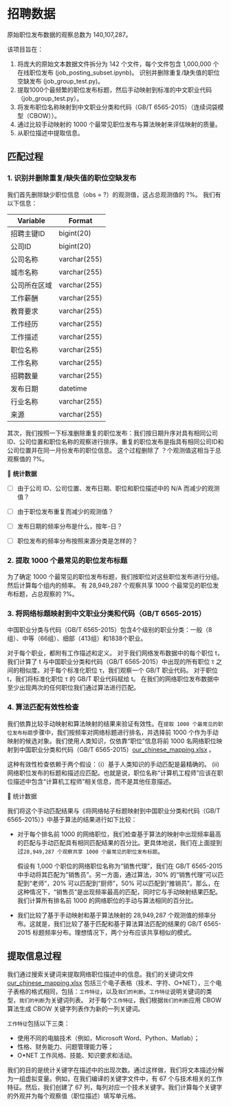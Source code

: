 # 招聘数据
原始职位发布数据的观察总数为 140,107,287。

该项目旨在：

1. 将庞大的原始文本数据文件拆分为 142 个文件，每个文件包含 1,000,000 个在线职位发布 (job_posting_subset.ipynb)。 识别并删除重复/缺失值的职位空缺发布 (job_group_test.py)。
2. 提取1000个最频繁的职位发布标题，然后手动映射到标准的中文职业代码（job_group_test.py）。
3. 将发布职位名称映射到中文职业分类和代码（GB/T 6565-2015）（连续词袋模型（CBOW））。
4. 通过比较手动映射的 1000 个最常见职位发布与算法映射来评估映射的质量。
5. 从职位描述中提取信息。 

## 匹配过程

### 1. 识别并删除重复/缺失值的职位空缺发布
我们首先删除缺少职位信息（obs = ?）的观测值，这占总观测值的 ?%。 我们有以下信息：

| Variable | Format |
| --- | --- |
|招聘主键ID  | bigint(20)|
|公司ID  | bigint(20)|
|公司名称 | varchar(255)|
|城市名称 | varchar(255)|
|公司所在区域 | varchar(255)|
|工作薪酬 | varchar(255)|
|教育要求 | varchar(255)|
|工作经历 | varchar(255)|
|工作描述 | varchar(255)|
|职位名称 | varchar(255)|
|工作名称 | varchar(255)|
|招聘数量 | varchar(255)|
|发布日期  | datetime|
|行业名称 | varchar(255)|
|来源 | varchar(255)|

其次，我们按照一下标准删除重复的职位发布：我们按日期升序对具有相同公司 ID、公司位置和职位名称的观察进行排序。重复的职位发布是指具有相同公司ID和公司位置并在同一月份发布的职位信息。 这个过程删除了 ？个观测值这相当于总观察值的 ?%。

:tada: **统计数据**
- [ ] 由于公司 ID、公司位置、发布日期、职位和职位描述中的 N/A 而减少的观测值？
- [ ] 由于职位发布重复而减少的观测值？
- [ ] 发布日期的频率分布是什么，按年-日？
- [ ] 职位发布的频率分布按照来源分类是怎样的？ 



### 2. 提取 1000 个最常见的职位发布标题
为了确定 1000 个最常见的职位发布标题，我们按职位对这些职位发布进行分组。 然后计算每个组内的频率。 有 28,949,287 个观察共享 1000 个最常见的职位发布标题，占总观察的 ?%。



### 3. 将网络标题映射到中文职业分类和代码（GB/T 6565-2015）
中国职业分类与代码（GB/T 6565-2015）包含4个级别的职业分类：一般（8组）、中等（66组）、细部（413组）和1838个职业。

对于每个职业，都附有工作描述和定义。 对于我们网络发布数据中的每个职位 t，我们计算了 t 与中国职业分类和代码（GB/T 6565-2015）中出现的所有职位 τ 之间的相似度。对于每个标准化职位 τ，我们观察一个 GB/T 职业代码。 对于职位 t，我们将标准化职位 τ 的 GB/T 职业代码赋给 t。 在我们的网络职位发布数据中至少出现两次的任何职位我们通过算法进行匹配。


### 4. 算法匹配有效性检查
我们依靠比较手动映射和算法映射的结果来验证有效性。在`提取 1000 个最常见的职位发布标题`步骤中，我们按频率对网络标题进行排名，并选择前 1000 个作为手动映射的候选对象。我们使用人类知识，仅依靠“职位”信息将前 1000 名网络职位映射到中国职业分类和代码（GB/T 6565-2015）[our_chinese_mapping.xlsx](https://github.com/lzxlll/Job-Posting/files/7537941/our_chinese_mapping.xlsx)
。
 
这种有效性检查依赖于两个假设：（i）基于人类知识的手动匹配是最精确的。 (ii) 网络职位发布的标题和描述应匹配。也就是说，职位名称“计算机工程师”应该在职位描述中包含“计算机工程师”相关信息，而不是其他任意描述。

:tada: 统计数据

我们将这个手动匹配结果与《将网络帖子标题映射到中国职业分类和代码（GB/T 6565-2015）》中基于算法的结果进行如下比较：

- 对于每个排名前 1000 的网络职位，我们检查基于算法的映射中出现频率最高的匹配与手动匹配具有相同匹配结果的百分比。更具体地说，我们在上面提到过`28,949,287 个观察共享 1000 个最常见的职位发布标题`。

  假设有 1,000 个职位的网络职位名称为“销售代理”，我们在 GB/T 6565-2015 中手动将其匹配为“销售员”。另一方面，通过算法，30% 的“销售代理”可以匹配到“老师”，20% 可以匹配到“厨师”，50% 可以匹配到“推销员”。那么，在这种情况下，“销售员”是出现频率最高的匹配，同时它与手动映射结果匹配。我们计算所有排名前 1000 的网络职位的手动与算法相同的百分比。

- 我们比较了基于手动映射和基于算法映射的 28,949,287 个观测值的频率分布。这就是，我们比较了基于匹配和基于算法算法匹配的结果的 GB/T 6565-2015 标题频率分布。理想情况下，两个分布应该共享相似的模式。


## 提取信息过程

我们通过搜索关键词来提取网络职位描述中的信息。我们的关键词文件[our_chinese_mapping.xlsx](https://github.com/lzxlll/Job-Posting/files/7537944/our_chinese_mapping.xlsx)
包括三个电子表格（技术、字符、O*NET），三个电子表格的格式相同，包括：`工作特征`，以及`我们的判断`。`工作特征`说明关键词的类型，`我们的判断`为关键词列表。 对于每个`工作特征`，我们根据`我们的判断`应用 CBOW算法生成 CBOW 关键字列表作为新的一列关键词。

`工作特征`包括以下三类：

- 使用不同的电脑技术（例如，Microsoft Word、Python、Matlab）；
- 性格、财务能力、问题管理能力等；
- O*NET 工作风格、技能、知识要求和活动。


我们的目的是统计关键字在描述中的出现次数。通过这样做，我们将文本描述分解为一组虚拟变量。例如，在我们编译的关键字文件中，有 67 个与技术相关的工作特征。然后，我们创建了 67 列，每列对应一个技术关键字。我们计算每个关键字的外观并为每个观察值（职位描述）填写单元格。



